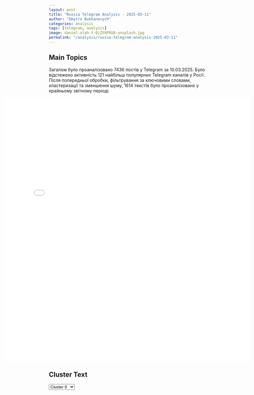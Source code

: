 ```yaml
---
layout: post
title: "Russia Telegram Analysis - 2025-03-11"
author: "Dmytro Bukhanevych"
categories: analysis
tags: [telegram, analysis]
image: daniel-olah-Y-QjZS9FRU0-unsplash.jpg
permalink: "/analysis/russia-telegram-analysis-2025-03-11"
---
```


<style>
    /* Adjusting iframe-container styles */
    .wide-iframe-container {
        width: calc(100% + 30vw);  /* Extending the width */
        margin-left: -15vw;       /* Negative margin to push to the left */
        overflow: hidden;         /* In case the iframe content spills over */
    }

    .wide-iframe-container iframe {
        width: 100%;  /* Making the iframe take the full width of its container */
        border: none; /* Removing any borders from the iframe */
    }

    /* Toggle mechanism */
    .hidden {
        display: none;
    }
    
    .show-content-target:checked + .show-content {
        display: block;
    }
</style>

<h2>Main Topics</h2>
<p>Загалом було проаналізовано 7436 постів у Telegram за 10.03.2025. Було відстежено активність 121 найбільш популярних Telegram каналів у Росії. Після попередньої обробки, фільтрування за ключовими словами, кластеризації та зменшення шуму, 1614 текстів було проаналізовано у крайньому звітному періоді.</p>
<!-- Embedding Main Plotly Visualization -->
<div class="wide-iframe-container">
    <iframe src="{{site.baseurl}}/visualizations/2025-03-11/fig_topics_time.html" height="850"></iframe>
</div>


<h2>Cluster Text</h2>

<!-- Dropdown to select a cluster -->
<select id="clusterSelector" onchange="displayClusterText()">
<option value="0">Cluster 0</option><option value="1">Cluster 1</option><option value="2">Cluster 2</option><option value="3">Cluster 3</option><option value="4">Cluster 4</option><option value="5">Cluster 5</option><option value="6">Cluster 6</option><option value="7">Cluster 7</option><option value="8">Cluster 8</option><option value="9">Cluster 9</option><option value="10">Cluster 10</option><option value="11">Cluster 11</option><option value="12">Cluster 12</option><option value="13">Cluster 13</option><option value="14">Cluster 14</option><option value="15">Cluster 15</option><option value="16">Cluster 16</option><option value="17">Cluster 17</option><option value="18">Cluster 18</option><option value="19">Cluster 19</option><option value="20">Cluster 20</option><option value="21">Cluster 21</option>
</select>

<!-- Display area for the selected cluster's text -->
<div id="clusterTextDisplay" class="hidden"></div>

<script type="text/javascript">
    var clusterDetails = {"0": "<b>Total Posts:</b> 24<br><b>Date:</b> 2025-03-10 18:24:59+00:00<br><b>Author:</b> novosti_efir<br><b>Link:</b> https://t.me/s/novosti_efir/67251<br><b>Subscribers:</b> 3497434<br><b>Text:</b> \u0422\u0435\u043a\u0441\u0442: \u041f\u0435\u0440\u0432\u044b\u0435 50 \u0434\u043d\u0435\u0439 \u0422\u0440\u0430\u043c\u043f\u0430 \u2014 \u0445\u0443\u0434\u0448\u0438\u0435 \u0434\u043b\u044f \u0421\u0428\u0410 \u0441 2009 \u0433\u043e\u0434\u0430. \u041d\u043e\u0432\u044b\u0439 \u043f\u0440\u0435\u0437\u0438\u0434\u0435\u043d\u0442 \u0440\u0430\u0437\u0440\u0443\u0448\u0430\u0435\u0442 \u0444\u043e\u043d\u0434\u043e\u0432\u044b\u0439 \u0440\u044b\u043d\u043e\u043a, \u043a\u0440\u0438\u043f\u0442\u0443 \u0438 \u0434\u0430\u0436\u0435 \u0446\u0435\u043d\u0443 \u043d\u0430 \u044f\u0439\u0446\u0430.\ud83d\udc41\u0422\u0440\u0430\u043c\u043f \u043e\u0431\u044a\u044f\u0432\u0438\u043b \u044d\u043a\u043e\u043d\u043e\u043c\u0438\u0447\u0435\u0441\u043a\u0443\u044e \u0432\u043e\u0439\u043d\u0443 \u043c\u043d\u043e\u0433\u0438\u043c \u0441\u0442\u0440\u0430\u043d\u0430\u043c, \u0432\u0432\u0435\u0434\u044f \u043f\u043e\u0448\u043b\u0438\u043d\u044b \u043f\u0440\u043e\u0442\u0438\u0432 \u041a\u0438\u0442\u0430\u044f, \u041a\u0430\u043d\u0430\u0434\u044b \u0438 \u0415\u0432\u0440\u043e\u043f\u044b.\ud83d\udc41\u041e\u0442\u0432\u0435\u0442\u043d\u044b\u0435 \u043f\u043e\u0448\u043b\u0438\u043d\u044b \u043e\u0442 \u0434\u0440\u0443\u0433\u0438\u0445 \u0441\u0442\u0440\u0430\u043d \u0431\u044c\u044e\u0442 \u043f\u043e \u0421\u0428\u0410, \u0432\u0435\u0434\u044c \u043d\u043e\u0432\u044b\u0435 \u043d\u0430\u043b\u043e\u0433\u0438 \u043b\u043e\u0436\u0430\u0442\u0441\u044f \u043d\u0430 \u043f\u043e\u0442\u0440\u0435\u0431\u0438\u0442\u0435\u043b\u0435\u0439.\ud83d\udc41\u041a\u0440\u0438\u043f\u0442\u0430 \u0442\u0435\u0440\u044f\u0435\u0442 \u043f\u043e 15,5 \u043c\u043b\u0440\u0434 \u0434\u043e\u043b\u043b\u0430\u0440\u043e\u0432 \u0432 \u0434\u0435\u043d\u044c \u2014 \u0437\u0430 3 \u043c\u0435\u0441\u044f\u0446\u0430 \u0443\u0431\u044b\u0442\u043a\u0438 \u0441\u043e\u0441\u0442\u0430\u0432\u0438\u043b\u0438 $1,3 \u0442\u0440\u043b\u043d.\ud83d\udc41\u0410\u043a\u0446\u0438\u0438 \u043a\u043e\u043c\u043f\u0430\u043d\u0438\u0439 \u043f\u0430\u0434\u0430\u044e\u0442 \u2014 \u043a\u043e\u043d\u0435\u0446 \u0434\u0435\u0448\u0451\u0432\u044b\u043c \u043a\u043e\u043c\u043f\u043b\u0435\u043a\u0442\u0443\u044e\u0449\u0438\u043c \u0438\u0437 \u041a\u0438\u0442\u0430\u044f.\ud83d\udc41Nvidia \u0443\u043f\u0430\u043b\u0430 \u0441 \u043c\u043e\u043c\u0435\u043d\u0442\u0430 \u0438\u043d\u0430\u0443\u0433\u0443\u0440\u0430\u0446\u0438\u0438 \u0443\u0436\u0435 \u043d\u0430 30%\ud83d\udce2 \u041f\u0440\u044f\u043c\u043e\u0439 \u044d\u0444\u0438\u0440", "1": "<b>Total Posts:</b> 47<br><b>Date:</b> 2025-03-10 17:14:51+00:00<br><b>Author:</b> solovievlive<br><b>Link:</b> https://t.me/s/SolovievLive/314272<br><b>Subscribers:</b> 1304563<br><b>Text:</b> \u0422\u0435\u043a\u0441\u0442: \ud83d\udda5\ufe0f \u0417\u0435\u043b\u0435\u043d\u0441\u043a\u0438\u0439 \u0438\u0437\u0432\u0438\u043d\u0438\u043b\u0441\u044f \u043f\u0435\u0440\u0435\u0434 \u0422\u0440\u0430\u043c\u043f\u043e\u043c \u0437\u0430 \u0438\u043d\u0446\u0438\u0434\u0435\u043d\u0442 \u0432 \u041e\u0432\u0430\u043b\u044c\u043d\u043e\u043c \u043a\u0430\u0431\u0438\u043d\u0435\u0442\u0435 \u0411\u0435\u043b\u043e\u0433\u043e \u0434\u043e\u043c\u0430, \u043d\u0430\u043f\u0440\u0430\u0432\u0438\u0432 \u043f\u0440\u0435\u0437\u0438\u0434\u0435\u043d\u0442\u0443 \u0421\u0428\u0410 \u043f\u0438\u0441\u044c\u043c\u043e, \u043e\u0431 \u044d\u0442\u043e\u043c \u0440\u0430\u0441\u0441\u043a\u0430\u0437\u0430\u043b \u0441\u043f\u0435\u0446\u043f\u043e\u0441\u043b\u0430\u043d\u043d\u0438\u043a \u0430\u043c\u0435\u0440\u0438\u043a\u0430\u043d\u0441\u043a\u043e\u0433\u043e \u043b\u0438\u0434\u0435\u0440\u0430 \u0421\u0442\u0438\u0432 \u0423\u0438\u0442\u043a\u043e\u0444\u0444 \u0432 \u044d\u0444\u0438\u0440\u0435 Fox News.\u00ab\u0417\u0435\u043b\u0435\u043d\u0441\u043a\u0438\u0439 \u043e\u0442\u043f\u0440\u0430\u0432\u0438\u043b \u043f\u0438\u0441\u044c\u043c\u043e \u043f\u0440\u0435\u0437\u0438\u0434\u0435\u043d\u0442\u0443. \u041e\u043d \u0438\u0437\u0432\u0438\u043d\u0438\u043b\u0441\u044f \u0437\u0430 \u0442\u043e\u0442 \u0438\u043d\u0446\u0438\u0434\u0435\u043d\u0442, \u043a\u043e\u0442\u043e\u0440\u044b\u0439 \u043f\u0440\u043e\u0438\u0437\u043e\u0448\u0451\u043b \u0432 \u043e\u0444\u0438\u0441\u0435. \u042f \u0434\u0443\u043c\u0430\u044e, \u044d\u0442\u043e \u0431\u044b\u043b \u0432\u0430\u0436\u043d\u044b\u0439 \u0448\u0430\u0433. \u0411\u044b\u043b\u043e \u043c\u043d\u043e\u0433\u043e \u043e\u0431\u0441\u0443\u0436\u0434\u0435\u043d\u0438\u0439 \u043c\u0435\u0436\u0434\u0443 \u043d\u0430\u0448\u0438\u043c\u0438 \u043a\u043e\u043c\u0430\u043d\u0434\u0430\u043c\u0438, \u0443\u043a\u0440\u0430\u0438\u043d\u0446\u0430\u043c\u0438 \u0438 \u0435\u0432\u0440\u043e\u043f\u0435\u0439\u0446\u0430\u043c\u0438, \u043a\u043e\u0442\u043e\u0440\u044b\u0435 \u0442\u043e\u0436\u0435 \u0438\u043c\u0435\u044e\u0442 \u043e\u0442\u043d\u043e\u0448\u0435\u043d\u0438\u0435 \u043a \u044d\u0442\u043e\u043c\u0443 \u0432\u043e\u043f\u0440\u043e\u0441\u0443. \u0418 \u044f \u0431\u044b \u043d\u0430\u0437\u0432\u0430\u043b \u044d\u0442\u043e \u043f\u0440\u043e\u0433\u0440\u0435\u0441\u0441\u043e\u043c. \u0422\u0430\u043a \u0447\u0442\u043e \u044f \u043d\u0430\u0434\u0435\u044e\u0441\u044c, \u0447\u0442\u043e \u0441\u043e\u0433\u043b\u0430\u0448\u0435\u043d\u0438\u0435 \u0431\u0443\u0434\u0435\u0442 \u0434\u043e\u0441\u0442\u0438\u0433\u043d\u0443\u0442\u043e\u00bb.\u270d \u041f\u043e\u0434\u043f\u0438\u0441\u044b\u0432\u0430\u0439\u0441\u044f \u043d\u0430 \u0421\u043e\u043b\u043e\u0432\u044c\u0451\u0432\u0430!", "2": "<b>Total Posts:</b> 28<br><b>Date:</b> 2025-03-10 12:10:06+00:00<br><b>Author:</b> petrovtel<br><b>Link:</b> https://t.me/s/petrovtel/65003<br><b>Subscribers:</b> 554203<br><b>Text:</b> \u0422\u0435\u043a\u0441\u0442: \u0422\u0440\u0430\u043c\u043f \u043d\u0435 \u0432\u043e\u0437\u043e\u0431\u043d\u043e\u0432\u0438\u0442 \u0432\u043e\u0435\u043d\u043d\u0443\u044e \u043f\u043e\u043c\u043e\u0449\u044c \u0423\u043a\u0440\u0430\u0438\u043d\u0435, \u043f\u043e\u043a\u0430 \u0417\u0435\u043b\u0435\u043d\u0441\u043a\u0438\u0439 \u043d\u0435 \u043f\u043e\u043a\u0438\u043d\u0435\u0442 \u043f\u043e\u0441\u0442 \u043f\u0440\u0435\u0437\u0438\u0434\u0435\u043d\u0442\u0430, \u2014 Bild\u0418\u0437\u0434\u0430\u043d\u0438\u0435 \u043f\u0438\u0448\u0435\u0442, \u0447\u0442\u043e \u043f\u0440\u0435\u0437\u0438\u0434\u0435\u043d\u0442 \u0421\u0428\u0410 \u0432\u0438\u0434\u0438\u0442 \u0432 \u0417\u0435\u043b\u0435\u043d\u0441\u043a\u043e\u043c \u043d\u0435 \u043f\u0430\u0440\u0442\u043d\u0451\u0440\u0430, \u0430 \u043f\u0440\u0435\u043f\u044f\u0442\u0441\u0442\u0432\u0438\u0435 \u0438, \u0432\u0435\u0440\u043e\u044f\u0442\u043d\u043e, \u0445\u043e\u0447\u0435\u0442 \u0437\u0430\u0441\u0442\u0430\u0432\u0438\u0442\u044c \u0435\u0433\u043e \u0443\u0439\u0442\u0438 \u0441 \u043f\u043e\u0441\u0442\u0430.\u041a\u041a \ud83d\udc00", "3": "<b>Total Posts:</b> 94<br><b>Date:</b> 2025-03-10 06:14:28+00:00<br><b>Author:</b> russica2<br><b>Link:</b> https://t.me/s/Russica2/4727<br><b>Subscribers:</b> 1398695<br><b>Text:</b> \u0422\u0435\u043a\u0441\u0442: \u0410\u0438\u0424 \u0441\u043e\u0431\u0440\u0430\u043b \u0433\u043b\u0430\u0432\u043d\u044b\u0435 \u0441\u043e\u0431\u044b\u0442\u0438\u044f \u043d\u043e\u0447\u0438\ud83d\udd3a\u0420\u043e\u0441\u0441\u0438\u044f \u0438 \u0421\u0428\u0410 \u0437\u0430\u043f\u0440\u043e\u0441\u0438\u043b\u0438 \u0437\u0430\u043a\u0440\u044b\u0442\u044b\u0435 \u043a\u043e\u043d\u0441\u0443\u043b\u044c\u0442\u0430\u0446\u0438\u0438 \u0421\u0411 \u041e\u041e\u041d \u043f\u043e \u0441\u0438\u0442\u0443\u0430\u0446\u0438\u0438 \u0432 \u0421\u0438\u0440\u0438\u0438.\ud83d\udd3a\u0414\u0435\u0432\u044f\u0442\u044c \u0443\u043a\u0440\u0430\u0438\u043d\u0441\u043a\u0438\u0445 \u0411\u041f\u041b\u0410 \u0441\u0431\u0438\u0442\u044b \u043d\u043e\u0447\u044c\u044e \u043d\u0430\u0434 \u043f\u044f\u0442\u044c\u044e \u0440\u0435\u0433\u0438\u043e\u043d\u0430\u043c\u0438 \u0420\u043e\u0441\u0441\u0438\u0438.\ud83d\udd3a\u0410\u043b\u0430\u0443\u0434\u0438\u043d\u043e\u0432 \u043d\u0430\u0437\u0432\u0430\u043b \u0438\u0441\u0442\u043e\u0440\u0438\u0447\u0435\u0441\u043a\u043e\u0439 \u043e\u043f\u0435\u0440\u0430\u0446\u0438\u0435\u0439 \u00ab\u0431\u0440\u043e\u0441\u043e\u043a \u0447\u0435\u0440\u0435\u0437 \u0442\u0440\u0443\u0431\u0443\u00bb \u043f\u043e\u0434 \u041a\u0443\u0440\u0441\u043a\u043e\u043c.\ud83d\udd3a\u041e\u043f\u0435\u0440\u0430\u0442\u043e\u0440 \u0411\u041f\u041b\u0410 \u041c\u043e\u0438\u0441\u0435\u0439 \u043e \u043f\u043e\u0434\u0440\u043e\u0431\u043d\u043e\u0441\u0442\u044f\u0445 \u0433\u0440\u043e\u043c\u043a\u043e\u0439 \u043e\u043f\u0435\u0440\u0430\u0446\u0438\u0438: \u0432 \u0442\u0440\u0443\u0431\u0435 \u043f\u043e\u0434 \u0421\u0443\u0434\u0436\u0435\u0439 \u0433\u043e\u0440\u0435\u043b\u0438 \u043b\u0435\u0433\u043a\u0438\u0435, \u0431\u043e\u043b\u0435\u043b\u0430 \u0433\u043e\u043b\u043e\u0432\u0430.\ud83d\udd3a\u0422\u0440\u0430\u043c\u043f: \u0421\u0428\u0410 \u043f\u043e\u0447\u0442\u0438 \u0432\u043e\u0437\u043e\u0431\u043d\u043e\u0432\u0438\u043b\u0438 \u043f\u0440\u0435\u0434\u043e\u0441\u0442\u0430\u0432\u043b\u0435\u043d\u0438\u0435 \u0423\u043a\u0440\u0430\u0438\u043d\u0435 \u0440\u0430\u0437\u0432\u0435\u0434\u0434\u0430\u043d\u043d\u044b\u0445.\ud83d\udd3a\u0412 \u041f\u043e\u0434\u043c\u043e\u0441\u043a\u043e\u0432\u044c\u0435 \u043f\u0440\u0438 \u043f\u043e\u0436\u0430\u0440\u0435 \u0432 \u0442\u0435\u043f\u043b\u0438\u0447\u043d\u043e\u043c \u043a\u043e\u043c\u043f\u043b\u0435\u043a\u0441\u0435 \u043f\u043e\u0433\u0438\u0431\u043b\u0438 \u0447\u0435\u0442\u044b\u0440\u0435 \u0447\u0435\u043b\u043e\u0432\u0435\u043a\u0430.\ud83d\udd3a\u042d\u043a\u043e\u043d\u043e\u043c\u0438\u0441\u0442 \u0440\u0430\u0441\u0441\u043a\u0430\u0437\u0430\u043b\u0430, \u043a\u0430\u043a\u0438\u0435 \u0442\u043e\u0432\u0430\u0440\u044b \u043f\u043e\u0434\u043e\u0440\u043e\u0436\u0430\u044e\u0442 \u0432 \u0430\u043f\u0440\u0435\u043b\u0435.\ud83d\udd3aLe Figaro: \u0434\u0432\u043e\u044e\u0440\u043e\u0434\u043d\u044b\u0439 \u0431\u0440\u0430\u0442 \u0432\u0438\u0446\u0435-\u043f\u0440\u0435\u0437\u0438\u0434\u0435\u043d\u0442\u0430 \u0421\u0428\u0410 \u0412\u044d\u043d\u0441\u0430 \u0432\u043e\u0435\u0432\u0430\u043b \u043d\u0430 \u0423\u043a\u0440\u0430\u0438\u043d\u0435.\ud83d\udd3a\u00ab\u0420\u0430\u0434\u0443\u0435\u043c\u0441\u044f \u041a\u0440\u0430\u0441\u043d\u043e\u0439 \u0410\u0440\u043c\u0438\u0438\u00bb. \u0412 \u041f\u043e\u043b\u044c\u0448\u0435 \u0441\u043a\u0430\u0437\u0430\u043b\u0438 \u0441\u043f\u0430\u0441\u0438\u0431\u043e \u0440\u0443\u0441\u0441\u043a\u0438\u043c\u2026 \u0427\u0442\u043e \u043f\u0440\u043e\u0438\u0437\u043e\u0448\u043b\u043e?#\u0410\u0438\u0424_\u0433\u043b\u0430\u0432\u043d\u043e\u0435\u041f\u043e\u0434\u043f\u0438\u0441\u044b\u0432\u0430\u0439\u0441\u044f \u043d\u0430\u00a0\u0410\u0438\u0424", "4": "<b>Total Posts:</b> 286<br><b>Date:</b> 2025-03-10 04:58:06+00:00<br><b>Author:</b> ria_novosti_rossiya<br><b>Link:</b> https://t.me/s/Ria_novosti_rossiya/52583<br><b>Subscribers:</b> 1521966<br><b>Text:</b> \u0422\u0435\u043a\u0441\u0442: \u0423\u043a\u0440\u0430\u0438\u043d\u0430 \u043f\u0440\u0435\u0434\u043b\u0430\u0433\u0430\u0435\u0442 \u00ab\u0447\u0430\u0441\u0442\u0438\u0447\u043d\u043e\u0435 \u043f\u0435\u0440\u0435\u043c\u0438\u0440\u0438\u0435\u00bb \u0434\u043b\u044f \u0432\u043e\u0437\u043e\u0431\u043d\u043e\u0432\u043b\u0435\u043d\u0438\u044f \u0432\u043e\u0435\u043d\u043d\u043e\u0439 \u043f\u043e\u043c\u043e\u0449\u0438 \u043e\u0442 \u0421\u0428\u0410 \u2014 \u0421\u041c\u0418\u041a\u0430\u043a \u0441\u043e\u043e\u0431\u0449\u0430\u0435\u0442 FT, \u0442\u0430\u043a\u0442\u0438\u043a\u0430 \u043f\u0435\u0440\u0435\u0433\u043e\u0432\u043e\u0440\u0449\u0438\u043a\u043e\u0432 \u0438\u0437\u043c\u0435\u043d\u0438\u043b\u0430\u0441\u044c \u2014 \u0435\u0441\u043b\u0438 \u0440\u0430\u043d\u044c\u0448\u0435 \u041a\u0438\u0435\u0432 \u043d\u0430\u0441\u0442\u0430\u0438\u0432\u0430\u043b \u043d\u0430 \u0433\u0430\u0440\u0430\u043d\u0442\u0438\u044f\u0445 \u0431\u0435\u0437\u043e\u043f\u0430\u0441\u043d\u043e\u0441\u0442\u0438 \u043f\u0435\u0440\u0435\u0434 \u043f\u0440\u0435\u043a\u0440\u0430\u0449\u0435\u043d\u0438\u0435\u043c \u043e\u0433\u043d\u044f, \u0441\u0435\u0439\u0447\u0430\u0441 \u0433\u043b\u0430\u0432\u043d\u044b\u043c \u043f\u0443\u043d\u043a\u0442\u043e\u043c \u0431\u0443\u0434\u0435\u0442 \u043d\u043e\u0440\u043c\u0430\u043b\u0438\u0437\u0430\u0446\u0438\u044f \u043e\u0442\u043d\u043e\u0448\u0435\u043d\u0438\u0439 \u0441 \u0421\u0428\u0410, \u0434\u043b\u044f \u0447\u0435\u0433\u043e \u043d\u0443\u0436\u043d\u043e \u043f\u043e\u043a\u0430\u0437\u0430\u0442\u044c \u0433\u043e\u0442\u043e\u0432\u043d\u043e\u0441\u0442\u044c \u043a \u043f\u0435\u0440\u0435\u0433\u043e\u0432\u043e\u0440\u0430\u043c \u0441 \u0420\u043e\u0441\u0441\u0438\u0435\u0439. \u0412 \u0434\u0430\u043b\u044c\u043d\u0435\u0439\u0448\u0435\u043c \u0441\u0442\u043e\u0440\u043e\u043d\u044b \u0431\u0443\u0434\u0443\u0442 \u043e\u0431\u0441\u0443\u0436\u0434\u0430\u0442\u044c \u043f\u0440\u0435\u043a\u0440\u0430\u0449\u0435\u043d\u0438\u0435 \u0432\u043e\u0437\u0434\u0443\u0448\u043d\u044b\u0445 \u0430\u0442\u0430\u043a, \u043e\u043f\u0435\u0440\u0430\u0446\u0438\u0439 \u043d\u0430 \u043c\u043e\u0440\u0435 \u0438 \u0443\u0434\u0430\u0440\u043e\u0432 \u043f\u043e \u044d\u043d\u0435\u0440\u0433\u0435\u0442\u0438\u0447\u0435\u0441\u043a\u043e\u0439 \u0438\u043d\u0444\u0440\u0430\u0441\u0442\u0440\u0443\u043a\u0442\u0443\u0440\u0435.\ud83c\uddf7\ud83c\uddfa \u041f\u043e\u0434\u043f\u0438\u0441\u0430\u0442\u044c\u0441\u044f \u043d\u0430 \u0420\u041e\u0421\u0421\u0418\u042e \u0421\u0415\u0419\u0427\u0410\u0421", "5": "<b>Total Posts:</b> 180<br><b>Date:</b> 2025-03-10 18:00:00+00:00<br><b>Author:</b> radarrussiia<br><b>Link:</b> https://t.me/s/radarrussiia/20313<br><b>Subscribers:</b> 691564<br><b>Text:</b> \u0422\u0435\u043a\u0441\u0442: \u0411\u0435\u043b\u0433\u043e\u0440\u043e\u0434\u0441\u043a\u0430\u044f \u043e\u0431\u043b\u0430\u0441\u0442\u044c\u041a\u0443\u0440\u0441\u043a\u0430\u044f \u043e\u0431\u043b\u0430\u0441\u0442\u044c\u041e\u043f\u0430\u0441\u043d\u043e\u0441\u0442\u044c \u0411\u041f\u041b\u0410.\u2757\ufe0f\u0420\u0430\u0434\u0430\u0440 \u043f\u043e \u0432\u0441\u0435\u0439 \u0420\u043e\u0441\u0441\u0438\u0438 - @radarrussiia", "6": "<b>Total Posts:</b> 16<br><b>Date:</b> 2025-03-10 16:04:53+00:00<br><b>Author:</b> warhistoryalconafter<br><b>Link:</b> https://t.me/s/warhistoryalconafter/210812<br><b>Subscribers:</b> 533079<br><b>Text:</b> \u0422\u0435\u043a\u0441\u0442: \ud83c\uddf7\ud83c\uddfa\u270d\ufe0f\u041f\u0443\u0442\u0438\u043d \u043f\u043e\u0434\u043f\u0438\u0441\u0430\u043b \u0443\u043a\u0430\u0437 \u043e \u0435\u0434\u0438\u043d\u043e\u0432\u0440\u0435\u043c\u0435\u043d\u043d\u044b\u0445 \u0432\u044b\u043f\u043b\u0430\u0442\u0430\u0445 \u0434\u043e 6 \u043c\u043b\u043d \u0440\u0443\u0431\u043b\u0435\u0439 \u043e\u043f\u043e\u043b\u0447\u0435\u043d\u0446\u0430\u043c \u0414\u043e\u043d\u0431\u0430\u0441\u0441\u0430 \u0441 2014 \u0433\u043e\u0434\u0430, \u0441\u0442\u0430\u0432\u0448\u0438\u043c \u0438\u043d\u0432\u0430\u043b\u0438\u0434\u0430\u043c\u0438", "7": "<b>Total Posts:</b> 33<br><b>Date:</b> 2025-03-10 08:49:17+00:00<br><b>Author:</b> rvvoenkor<br><b>Link:</b> https://t.me/s/RVvoenkor/87645<br><b>Subscribers:</b> 1672582<br><b>Text:</b> \u0422\u0435\u043a\u0441\u0442: \ud83c\uddf7\ud83c\uddfa\ud83c\uddfa\ud83c\uddf8\ud83c\uddf8\ud83c\uddfe\u0420\u043e\u0441\u0441\u0438\u044f \u0438 \u0421\u0428\u0410 \u0437\u0430\u043f\u0440\u043e\u0441\u0438\u043b\u0438 \u0441\u0440\u043e\u0447\u043d\u044b\u0435 \u0437\u0430\u043a\u0440\u044b\u0442\u044b\u0435 \u043a\u043e\u043d\u0441\u0443\u043b\u044c\u0442\u0430\u0446\u0438\u0438 \u0421\u043e\u0432\u0431\u0435\u0437\u0430 \u041e\u041e\u041d \u043f\u043e \u0431\u043e\u0439\u043d\u0435 \u0432 \u0421\u0438\u0440\u0438\u0438, \u0433\u0434\u0435 \u0441\u0442\u0430\u0432\u0448\u0438\u0435 \u0432\u043b\u0430\u0441\u0442\u044c\u044e \u0438\u0441\u043b\u0430\u043c\u0438\u0441\u0442\u044b \u0432\u0435\u0434\u0443\u0442 \u0433\u0435\u043d\u043e\u0446\u0438\u0434, \u0442\u044b\u0441\u044f\u0447\u0430\u043c\u0438 \u0443\u0431\u0438\u0432\u0430\u044f \u0430\u043b\u0430\u0432\u0438\u0442\u043e\u0432 \u0438 \u0445\u0440\u0438\u0441\u0442\u0438\u0430\u043d\u25aa\ufe0f\u0421\u043e\u0432\u0431\u0435\u0437 \u041e\u041e\u041d \u0441\u043e\u0431\u0435\u0440\u0435\u0442\u0441\u044f \u00ab\u0432 \u0441\u0432\u044f\u0437\u0438 \u0441 \u043d\u0430\u0441\u0438\u043b\u0438\u0435\u043c \u043f\u0440\u043e\u0442\u0438\u0432 \u043c\u0438\u0440\u043d\u044b\u0445 \u0436\u0438\u0442\u0435\u043b\u0435\u0439 \u0432 \u0417\u0430\u043f\u0430\u0434\u043d\u043e\u0439 \u0421\u0438\u0440\u0438\u0438\u00bb \u0432 12 \u043c\u0441\u043a, \u0441\u043e\u043e\u0431\u0449\u0438\u043b \u043f\u0440\u0435\u0434\u0441\u0442\u0430\u0432\u0438\u0442\u0435\u043b\u044c \u0420\u043e\u0441\u0441\u0438\u0438 \u0414\u043c\u0438\u0442\u0440\u0438\u0439 \u041f\u043e\u043b\u044f\u043d\u0441\u043a\u0438\u0439.\u25aa\ufe0f\u0422\u0430\u043a\u0436\u0435 \u0432\u0447\u0435\u0440\u0430 \u0434\u0435\u0439\u0441\u0442\u0432\u0438\u044f \u0414\u0430\u043c\u0430\u0441\u043a\u0430 \u0440\u0430\u0441\u043a\u0440\u0438\u0442\u0438\u043a\u043e\u0432\u0430\u043b \u0433\u043e\u0441\u0441\u0435\u043a\u0440\u0435\u0442\u0430\u0440\u044c \u0420\u0443\u0431\u0438\u043e.\u2796\u00ab\u0421\u0428\u0410 \u043e\u0441\u0443\u0436\u0434\u0430\u044e\u0442 \u0440\u0430\u0434\u0438\u043a\u0430\u043b\u044c\u043d\u044b\u0445 \u0438\u0441\u043b\u0430\u043c\u0438\u0441\u0442\u0441\u043a\u0438\u0445 \u0442\u0435\u0440\u0440\u043e\u0440\u0438\u0441\u0442\u043e\u0432, \u0432\u043a\u043b\u044e\u0447\u0430\u044f \u0438\u043d\u043e\u0441\u0442\u0440\u0430\u043d\u043d\u044b\u0445 \u0434\u0436\u0438\u0445\u0430\u0434\u0438\u0441\u0442\u043e\u0432, \u043a\u043e\u0442\u043e\u0440\u044b\u0435 \u0432 \u043f\u043e\u0441\u043b\u0435\u0434\u043d\u0438\u0435 \u0434\u043d\u0438 \u0443\u0431\u0438\u0432\u0430\u043b\u0438 \u043b\u044e\u0434\u0435\u0439 \u043d\u0430 \u0437\u0430\u043f\u0430\u0434\u0435 \u0421\u0438\u0440\u0438\u0438. \u0421\u0428\u0410 \u043f\u043e\u0434\u0434\u0435\u0440\u0436\u0438\u0432\u0430\u044e\u0442 \u0440\u0435\u043b\u0438\u0433\u0438\u043e\u0437\u043d\u044b\u0435 \u0438 \u044d\u0442\u043d\u0438\u0447\u0435\u0441\u043a\u0438\u0435 \u043c\u0435\u043d\u044c\u0448\u0438\u043d\u0441\u0442\u0432\u0430 \u0421\u0438\u0440\u0438\u0438, \u0432\u043a\u043b\u044e\u0447\u0430\u044f \u0445\u0440\u0438\u0441\u0442\u0438\u0430\u043d\u0441\u043a\u0438\u0435, \u0434\u0440\u0443\u0437\u0441\u043a\u0438\u0435, \u0430\u043b\u0430\u0432\u0438\u0442\u0441\u043a\u0438\u0435 \u0438 \u043a\u0443\u0440\u0434\u0441\u043a\u0438\u0435 \u043e\u0431\u0449\u0438\u043d\u044b, \u0438 \u0432\u044b\u0440\u0430\u0436\u0430\u044e\u0442 \u0441\u0432\u043e\u0438 \u0441\u043e\u0431\u043e\u043b\u0435\u0437\u043d\u043e\u0432\u0430\u043d\u0438\u044f \u0436\u0435\u0440\u0442\u0432\u0430\u043c \u0438 \u0438\u0445 \u0441\u0435\u043c\u044c\u044f\u043c. \u0412\u0440\u0435\u043c\u0435\u043d\u043d\u044b\u0435 \u0432\u043b\u0430\u0441\u0442\u0438 \u0421\u0438\u0440\u0438\u0438 \u0434\u043e\u043b\u0436\u043d\u044b \u043f\u0440\u0438\u0432\u043b\u0435\u0447\u044c \u043a \u043e\u0442\u0432\u0435\u0442\u0441\u0442\u0432\u0435\u043d\u043d\u043e\u0441\u0442\u0438 \u0432\u0438\u043d\u043e\u0432\u043d\u044b\u0445 \u0432 \u044d\u0442\u0438\u0445 \u043c\u0430\u0441\u0441\u043e\u0432\u044b\u0445 \u0443\u0431\u0438\u0439\u0441\u0442\u0432\u0430\u0445 \u043f\u0440\u043e\u0442\u0438\u0432 \u0441\u0438\u0440\u0438\u0439\u0441\u043a\u0438\u0445 \u043e\u0431\u0449\u0438\u043d \u043c\u0435\u043d\u044c\u0448\u0438\u043d\u0441\u0442\u0432\u00bb, - \u0446\u0438\u0442\u0438\u0440\u0443\u0435\u0442 \u0420\u0443\u0431\u0438\u043e \u0413\u043e\u0441\u0434\u0435\u043f\u0430\u0440\u0442\u0430\u043c\u0435\u043d\u0442.\u25aa\ufe0f\u042d\u0442\u043e \u0443\u0436\u0435 \u0432\u0442\u043e\u0440\u043e\u0439 \u043f\u0440\u0435\u0446\u0435\u0434\u0435\u043d\u0442, \u043a\u043e\u0433\u0434\u0430 \u0421\u0428\u0410 \u0438 \u0420\u043e\u0441\u0441\u0438\u044f \u0441\u043e\u0432\u043c\u0435\u0441\u0442\u043d\u043e \u0432\u044b\u0441\u0442\u0443\u043f\u0430\u044e\u0442 \u0432 \u0421\u043e\u0432\u0435\u0442\u0435 \u0431\u0435\u0437\u043e\u043f\u0430\u0441\u043d\u043e\u0441\u0442\u0438 \u041e\u041e\u041d. t.me/RVvoenkor", "8": "<b>Total Posts:</b> 446<br><b>Date:</b> 2025-03-10 13:19:12+00:00<br><b>Author:</b> voenacher<br><b>Link:</b> https://t.me/s/voenacher/78631<br><b>Subscribers:</b> 755139<br><b>Text:</b> \u0422\u0435\u043a\u0441\u0442: \u041f\u043e\u043f\u044b\u0442\u043a\u0430 \u0412\u0421\u0423 \u0432 \u043b\u0438\u0446\u0435 425 \u041e\u0428\u0411 \"\u0421\u043a\u0430\u043b\u0430\" \u043a\u043e\u043d\u0442\u0440\u0430\u0442\u0430\u043a\u043e\u0432\u0430\u0442\u044c \u0441\u0438\u043b\u044b \u0426\u0412\u041e \u0412\u0421 \u0420\u0424 \u0432 \u0440\u0430\u0439\u043e\u043d\u0435 \u0441\u0435\u043b\u0430 \u0428\u0435\u0432\u0447\u0435\u043d\u043a\u043e \u0438 \u0435\u0433\u043e \u043f\u0435\u0447\u0430\u043b\u044c\u043d\u044b\u0435, \u0434\u043b\u044f \u043f\u0440\u043e\u0442\u0438\u0432\u043d\u0438\u043a\u0430, \u043f\u043e\u0441\u043b\u0435\u0434\u0441\u0442\u0432\u0438\u044f.\u0421\u043a\u043b\u0430\u0434\u044b\u0432\u0430\u0439\u0442\u0435 \u043e\u0440\u0443\u0436\u0438\u0435, \u0434\u0443\u0440\u0430\u0447\u043a\u0438, \u0417\u0435\u043b\u0435\u043d\u0441\u043a\u0438\u0439 \u0432\u0441\u0435\u0445 \u0432\u0430\u0441 \u0441\u0434\u0430\u043b \u0437\u0430 \u043b\u0438\u0447\u043d\u044b\u0435 \u043a\u0430\u0439\u0444\u044b.", "9": "<b>Total Posts:</b> 11<br><b>Date:</b> 2025-03-10 18:42:29+00:00<br><b>Author:</b> proofzzz<br><b>Link:</b> https://t.me/s/proofzzz/32067<br><b>Subscribers:</b> 668509<br><b>Text:</b> \u0422\u0435\u043a\u0441\u0442: \u0421\u044b\u0440\u0441\u043a\u0438\u0439 \u0437\u0430\u044f\u0432\u0438\u043b, \u0447\u0442\u043e \u0432 \u041a\u0443\u0440\u0441\u043a\u043e\u0439 \u043e\u0431\u043b\u0430\u0441\u0442\u0438 \u0412\u0421\u0423 \"\u043e\u0442\u0445\u043e\u0434\u044f\u0442 \u043d\u0430 \u0432\u044b\u0433\u043e\u0434\u043d\u044b\u0435 \u0440\u0443\u0431\u0435\u0436\u0438 \u043e\u0431\u043e\u0440\u043e\u043d\u044b\" \u0438 \u0447\u0442\u043e \"\u0443\u0433\u0440\u043e\u0437\u044b \u043e\u043a\u0440\u0443\u0436\u0435\u043d\u0438\u044f \u043d\u0435\u0442.\u0413\u0434\u0435-\u0442\u043e \u044f \u0443\u0436\u0435 \u044d\u0442\u043e \u0441\u043b\u044b\u0448\u0430\u043b!Z\u043b\u043e\u0439 \u041f\u0440\u0443\u0444", "10": "<b>Total Posts:</b> 26<br><b>Date:</b> 2025-03-10 19:19:03+00:00<br><b>Author:</b> kontext_channel<br><b>Link:</b> https://t.me/s/kontext_channel/49777<br><b>Subscribers:</b> 906133<br><b>Text:</b> \u0422\u0435\u043a\u0441\u0442: \u0422\u0440\u0438 \u0447\u0435\u043b\u043e\u0432\u0435\u043a\u0430 \u043f\u043e\u0433\u0438\u0431\u043b\u0438 \u0432 \u0440\u0435\u0437\u0443\u043b\u044c\u0442\u0430\u0442\u0435 \u0443\u0434\u0430\u0440\u0430 \u0412\u0421\u0423 \u043f\u043e \u0442\u043e\u0440\u0433\u043e\u0432\u043e\u043c\u0443 \u0446\u0435\u043d\u0442\u0440\u0443 \u0432 \u041a\u0443\u0440\u0441\u043a\u043e\u0439 \u043e\u0431\u043b\u0430\u0441\u0442\u0438\u0412\u0440\u0438\u043e \u0433\u0443\u0431\u0435\u0440\u043d\u0430\u0442\u043e\u0440\u0430 \u041a\u0443\u0440\u0441\u043a\u043e\u0439 \u043e\u0431\u043b\u0430\u0441\u0442\u0438 \u0410\u043b\u0435\u043a\u0441\u0430\u043d\u0434\u0440 \u0425\u0438\u043d\u0448\u0442\u0435\u0439\u043d \u0441\u043e\u043e\u0431\u0449\u0438\u043b \u043e\u0431 \u0443\u0434\u0430\u0440\u0435 \u0412\u0421\u0423 \u043f\u043e \u0442\u043e\u0440\u0433\u043e\u0432\u043e\u043c\u0443 \u0446\u0435\u043d\u0442\u0440\u0443 \u00ab\u0414\u043e\u0431\u0440\u044b\u043d\u044f\u00bb \u0432 \u0441\u043b\u043e\u0431\u043e\u0434\u0435 \u0411\u0435\u043b\u043e\u0439 \u0411\u0435\u043b\u043e\u0432\u0441\u043a\u043e\u0433\u043e \u0440\u0430\u0439\u043e\u043d\u0430. \u041f\u043e \u043f\u0440\u0435\u0434\u0432\u0430\u0440\u0438\u0442\u0435\u043b\u044c\u043d\u044b\u043c \u0434\u0430\u043d\u043d\u044b\u043c, \u0442\u0440\u0438 \u0447\u0435\u043b\u043e\u0432\u0435\u043a\u0430 \u043f\u043e\u0433\u0438\u0431\u043b\u0438, \u0434\u0435\u0432\u044f\u0442\u044c \u2014 \u043f\u043e\u043b\u0443\u0447\u0438\u043b\u0438 \u0440\u0430\u043d\u0435\u043d\u0438\u044f \u0440\u0430\u0437\u043b\u0438\u0447\u043d\u043e\u0439 \u0441\u0442\u0435\u043f\u0435\u043d\u0438 \u0442\u044f\u0436\u0435\u0441\u0442\u0438, \u0441\u0440\u0435\u0434\u0438 \u043d\u0438\u0445 \u0447\u0435\u0442\u0432\u0435\u0440\u043e \u043f\u043e\u0434\u0440\u043e\u0441\u0442\u043a\u043e\u0432 \u043e\u0442 13 \u0434\u043e 14 \u043b\u0435\u0442. \u0420\u0430\u043d\u0435\u043d\u044b\u0445 \u044d\u043a\u0441\u0442\u0440\u0435\u043d\u043d\u043e \u0433\u043e\u0441\u043f\u0438\u0442\u0430\u043b\u0438\u0437\u0438\u0440\u043e\u0432\u0430\u043b\u0438 \u0432 \u0411\u0435\u043b\u043e\u0432\u0441\u043a\u0443\u044e \u0426\u0420\u0411. \u0412 \u0431\u043b\u0438\u0436\u0430\u0439\u0448\u0435\u0435 \u0432\u0440\u0435\u043c\u044f \u0441\u0438\u043b\u0430\u043c\u0438 \u0441\u0430\u043d\u0430\u0432\u0438\u0430\u0446\u0438\u0438 \u0438\u0445 \u0434\u043e\u0441\u0442\u0430\u0432\u044f\u0442 \u0432 \u043e\u0431\u043b\u0430\u0441\u0442\u043d\u0443\u044e \u043a\u043b\u0438\u043d\u0438\u0447\u0435\u0441\u043a\u0443\u044e \u0431\u043e\u043b\u044c\u043d\u0438\u0446\u0443.\ud83d\udcac\u0412\u044b\u0440\u0430\u0436\u0430\u044e \u0441\u0430\u043c\u044b\u0435 \u0438\u0441\u043a\u0440\u0435\u043d\u043d\u0438\u0435 \u0441\u043e\u0431\u043e\u043b\u0435\u0437\u043d\u043e\u0432\u0430\u043d\u0438\u044f \u0441\u0435\u043c\u044c\u044f\u043c \u043f\u043e\u0433\u0438\u0431\u0448\u0438\u0445. \u042d\u0442\u043e \u043d\u0435\u0432\u043e\u0441\u043f\u043e\u043b\u043d\u0438\u043c\u0430\u044f \u043f\u043e\u0442\u0435\u0440\u044f. \u041f\u0440\u0430\u0432\u0438\u0442\u0435\u043b\u044c\u0441\u0442\u0432\u043e \u041a\u0443\u0440\u0441\u043a\u043e\u0439 \u043e\u0431\u043b\u0430\u0441\u0442\u0438 \u043e\u043a\u0430\u0436\u0435\u0442 \u0432\u0441\u044e \u043d\u0435\u043e\u0431\u0445\u043e\u0434\u0438\u043c\u0443\u044e \u043f\u043e\u0434\u0434\u0435\u0440\u0436\u043a\u0443 \u0438 \u043f\u043e\u043c\u043e\u0449\u044c\ud83d\udcac, \u2014 \u0434\u043e\u0431\u0430\u0432\u0438\u043b \u0425\u0438\u043d\u0448\u0442\u0435\u0439\u043d", "11": "<b>Total Posts:</b> 55<br><b>Date:</b> 2025-03-10 15:19:01+00:00<br><b>Author:</b> chtddd<br><b>Link:</b> https://t.me/s/chtddd/83262<br><b>Subscribers:</b> 452907<br><b>Text:</b> \u0422\u0435\u043a\u0441\u0442: \ud83d\udc23 \u0412\u043d\u0435\u0437\u0430\u043f\u043d\u043e \u0432\u0441\u043f\u043b\u044b\u043b \u0427\u0430\u0439\u043a\u0430 \u2014 \u0442\u0435\u043f\u0435\u0440\u044c \u043e\u043d \u0437\u0430\u043c\u0433\u043b\u0430\u0432\u044b \u0420\u043e\u0441\u0441\u043e\u0442\u0440\u0443\u0434\u043d\u0438\u0447\u0435\u0441\u0442\u0432\u0430\u0423\u043a\u0430\u0437 \u043e \u043d\u0430\u0437\u043d\u0430\u0447\u0435\u043d\u0438\u0438 \u043d\u0430 \u044d\u0442\u043e\u0442 \u043f\u043e\u0441\u0442 36-\u043b\u0435\u0442\u043d\u0435\u0433\u043e \u0441\u044b\u043d\u0430 \u0431\u044b\u0432\u0448\u0435\u0433\u043e \u0433\u0435\u043d\u043f\u0440\u043e\u043a\u0443\u0440\u043e\u0440\u0430 \u0418\u0433\u043e\u0440\u044c \u0427\u0430\u0439\u043a\u0430, \u0442\u0430\u043a\u0436\u0435 \u0438\u0437\u0432\u0435\u0441\u0442\u043d\u043e\u0433\u043e \u043a\u0430\u043a \u0419\u0424\u042f\u04239, \u043f\u043e\u0434\u043f\u0438\u0441\u0430\u043b \u0412\u043b\u0430\u0434\u0438\u043c\u0438\u0440 \u041f\u0443\u0442\u0438\u043d. \u0415\u0449\u0451 \u043a\u043e\u0433\u0434\u0430 \u0435\u0433\u043e \u043e\u0442\u0435\u0446 \u0437\u0430\u043d\u0438\u043c\u0430\u043b \u0432\u044b\u0441\u043e\u043a\u0438\u0439 \u043f\u043e\u0441\u0442, \u043d\u0430 \u0427\u0430\u0439\u043a\u0443-\u043c\u043b\u0430\u0434\u0448\u0435\u0433\u043e \u0437\u0430\u043f\u0438\u0441\u0430\u043b\u0438 \u043a\u043e\u043c\u043f\u0430\u043d\u0438\u0438, \u043f\u043e\u043b\u0443\u0447\u0430\u0432\u0448\u0438\u0435 \u043c\u0438\u043b\u043b\u0438\u0430\u0440\u0434\u043d\u044b\u0435 \u0434\u043e\u0445\u043e\u0434\u044b. \u041f\u043e\u0447\u0435\u043c\u0443 \u0434\u0430\u0432\u043d\u043e \u043f\u043e\u0434\u0437\u0430\u0431\u044b\u0442\u043e\u043c\u0443 \u043e\u0442\u043f\u0440\u044b\u0441\u043a\u0443 \u043f\u0443\u0442\u0438\u043d\u0441\u043a\u043e\u0433\u043e \u043a\u043e\u043c\u043f\u0430\u043d\u044c\u043e\u043d\u0430 \u0432\u0434\u0440\u0443\u0433 \u043f\u0440\u0438\u0433\u043b\u044f\u043d\u0443\u043b\u0430\u0441\u044c \u043a\u0430\u0440\u044c\u0435\u0440\u0430 \u0447\u0438\u043d\u043e\u0432\u043d\u0438\u043a\u0430 \u0441\u0440\u0435\u0434\u043d\u0435\u0439 \u0440\u0443\u043a\u0438, \u0437\u0430\u043d\u0438\u043c\u0430\u044e\u0449\u0435\u0433\u043e\u0441\u044f \u0440\u0430\u0441\u043f\u0440\u043e\u0441\u0442\u0440\u0430\u043d\u0435\u043d\u0438\u0435\u043c \u0440\u043e\u0441\u0441\u0438\u0439\u0441\u043a\u043e\u0439 \u043f\u0440\u043e\u043f\u0430\u0433\u0430\u043d\u0434\u044b \u0437\u0430 \u0440\u0443\u0431\u0435\u0436\u043e\u043c \u2014 \u0437\u0430\u0433\u0430\u0434\u043a\u0430", "12": "<b>Total Posts:</b> 17<br><b>Date:</b> 2025-03-10 07:31:59+00:00<br><b>Author:</b> ssigny<br><b>Link:</b> https://t.me/s/ssigny/128883<br><b>Subscribers:</b> 497039<br><b>Text:</b> \u0422\u0435\u043a\u0441\u0442: \u042d\u043a\u0441-\u0433\u043b\u0430\u0432\u0430 \u0426\u0411 \u041a\u0430\u043d\u0430\u0434\u044b \u041c\u0430\u0440\u043a \u041a\u0430\u0440\u043d\u0438 \u0438\u0437\u0431\u0440\u0430\u043d \u043d\u043e\u0432\u044b\u043c \u043b\u0438\u0434\u0435\u0440\u043e\u043c \u043f\u0440\u0430\u0432\u044f\u0449\u0435\u0439 \u041b\u0438\u0431\u0435\u0440\u0430\u043b\u044c\u043d\u043e\u0439 \u043f\u0430\u0440\u0442\u0438\u0438 \u043f\u043e\u0441\u043b\u0435 \u043e\u0442\u0441\u0442\u0430\u0432\u043a\u0438 \u0414\u0436\u0430\u0441\u0442\u0438\u043d\u0430 \u0422\u0440\u044e\u0434\u043e. \u041e\u043d \u0441\u0442\u0430\u043d\u0435\u0442 \u0441\u043b\u0435\u0434\u0443\u044e\u0449\u0438\u043c \u043a\u0430\u043d\u0430\u0434\u0441\u043a\u0438\u043c \u043f\u0440\u0435\u043c\u044c\u0435\u0440-\u043c\u0438\u043d\u0438\u0441\u0442\u0440\u043e\u043c, \u0441\u0432\u0438\u0434\u0435\u0442\u0435\u043b\u044c\u0441\u0442\u0432\u0443\u044e\u0442 \u0434\u0430\u043d\u043d\u044b\u0435 \u0433\u043e\u043b\u043e\u0441\u043e\u0432\u0430\u043d\u0438\u044f.\u0412 \u0441\u0432\u043e\u0435\u043c \u043f\u0435\u0440\u0432\u043e\u043c \u0437\u0430\u044f\u0432\u043b\u0435\u043d\u0438\u0438 \u041a\u0430\u0440\u043d\u0438 \u043f\u043e\u043e\u0431\u0435\u0449\u0430\u043b, \u0447\u0442\u043e \u041a\u0430\u043d\u0430\u0434\u0430 \"\u043d\u0438\u043a\u043e\u0433\u0434\u0430 \u043d\u0435 \u0441\u0442\u0430\u043d\u0435\u0442\" \u0447\u0430\u0441\u0442\u044c\u044e \u0421\u0428\u0410.", "13": "<b>Total Posts:</b> 22<br><b>Date:</b> 2025-03-10 15:18:41+00:00<br><b>Author:</b> pravda_gerashchenko<br><b>Link:</b> https://t.me/s/Pravda_Gerashchenko/110814<br><b>Subscribers:</b> 491241<br><b>Text:</b> \u0422\u0435\u043a\u0441\u0442: \u0422\u0440\u0430\u043c\u043f \u043c\u043e\u0436\u0435\u0442 \u0432\u0441\u0442\u0440\u0435\u0442\u0438\u0442\u044c\u0441\u044f \u0441 \u0421\u0438 \u0426\u0437\u0438\u043d\u044c\u043f\u0438\u043d\u043e\u043c \u0432 \u0430\u043f\u0440\u0435\u043b\u0435 \u2014 \u0421\u041c\u0418\u0412 \u0441\u043b\u0435\u0434\u0443\u044e\u0449\u0438\u043c \u043c\u0435\u0441\u044f\u0446\u0435 \u0414\u043e\u043d\u0430\u043b\u044c\u0434 \u0422\u0440\u0430\u043c\u043f \u043c\u043e\u0436\u0435\u0442 \u043f\u043e\u0441\u0435\u0442\u0438\u0442\u044c \u041a\u0438\u0442\u0430\u0439 \u0438 \u0432\u0441\u0442\u0440\u0435\u0442\u0438\u0442\u0441\u044f \u0441 \u0433\u043b\u0430\u0432\u043e\u0439 \u041a\u041d\u0420 \u0421\u0438 \u0426\u0437\u0438\u043d\u044c\u043f\u0438\u043d\u043e\u043c. \u041f\u0440\u0435\u0437\u0438\u0434\u0435\u043d\u0442 \u0421\u0428\u0410  \u0441\u043e\u0441\u0440\u0435\u0434\u043e\u0442\u043e\u0447\u0438\u043b\u0441\u044f \u043d\u0430 \u0434\u043e\u0441\u0442\u0438\u0436\u0435\u043d\u0438\u0438 \u0441\u043e\u0433\u043b\u0430\u0448\u0435\u043d\u0438\u044f \u0441 \u041f\u0435\u043a\u0438\u043d\u043e\u043c, \u0441\u043e\u043e\u0431\u0449\u0430\u0435\u0442 South China Morning Post \u0441\u043e \u0441\u0441\u044b\u043b\u043a\u043e\u0439 \u043d\u0430 \u0438\u0441\u0442\u043e\u0447\u043d\u0438\u043a\u0438. \u041e\u0431\u0430 \u043b\u0438\u0434\u0435\u0440\u0430 \u0445\u043e\u0442\u0435\u043b\u0438 \u0431\u044b \u0432\u044b\u0441\u0442\u0443\u043f\u0438\u0442\u044c \u043f\u0440\u0438\u043d\u0438\u043c\u0430\u044e\u0449\u0435\u0439 \u0441\u0442\u043e\u0440\u043e\u043d\u043e\u0439, \u0447\u0442\u043e\u0431\u044b \u043f\u0440\u0435\u0434\u043e\u0441\u0442\u0430\u0432\u0438\u0442\u044c \u044d\u0442\u043e \u043a\u0430\u043a \u0434\u0438\u043f\u043b\u043e\u043c\u0430\u0442\u0438\u0447\u0435\u0441\u043a\u0438\u0439 \u0442\u0440\u0438\u0443\u043c\u0444. \u041e\u0434\u043d\u0430\u043a\u043e \u043f\u0435\u0440\u0432\u043e\u043d\u0430\u0447\u0430\u043b\u044c\u043d\u044b\u0435 \u043e\u0431\u0441\u0443\u0436\u0434\u0435\u043d\u0438\u044f \u0432\u0435\u0434\u0443\u0442\u0441\u044f \u043e\u0442\u043d\u043e\u0441\u0438\u0442\u0435\u043b\u044c\u043d\u043e \u0432\u0438\u0437\u0438\u0442\u0430 \u0422\u0440\u0430\u043c\u043f\u0430 \u0432 \u041a\u0438\u0442\u0430\u0439.\u0422\u0430\u043a\u0436\u0435 \u043a\u0438\u0442\u0430\u0439\u0441\u043a\u0438\u0439 \u0438\u0441\u0442\u043e\u0447\u043d\u0438\u043a \u0438\u0437\u0434\u0430\u043d\u0438\u044f \u0434\u043e\u0431\u0430\u0432\u0438\u043b, \u0447\u0442\u043e \u043e\u0444\u0438\u0446\u0438\u0430\u043b\u044c\u043d\u044b\u043c \u043b\u0438\u0446\u0430\u043c \u041f\u0435\u043a\u0438\u043d\u0430 \u0441\u0435\u0439\u0447\u0430\u0441 \u0442\u0440\u0443\u0434\u043d\u0435\u0435 \u043e\u0431\u0449\u0430\u0442\u044c\u0441\u044f \u0441\u043e \u0441\u0432\u043e\u0438\u043c\u0438 \u043a\u043e\u043b\u043b\u0435\u0433\u0430\u043c\u0438 \u0432 \u0412\u0430\u0448\u0438\u043d\u0433\u0442\u043e\u043d\u0435, \u0447\u0435\u043c \u0441 \u0430\u0434\u043c\u0438\u043d\u0438\u0441\u0442\u0440\u0430\u0446\u0438\u0435\u0439 \u0411\u0430\u0439\u0434\u0435\u043d\u0430. \u041f\u0440\u0438\u0447\u0438\u043d\u0430 \u2014 \"\u0440\u0430\u0434\u0438\u043a\u0430\u043b\u044c\u043d\u044b\u0435 \u043f\u0435\u0440\u0435\u043c\u0435\u043d\u044b\" \u0432 \u0421\u0428\u0410.\ud83d\ude80 \u041f\u043e\u0434\u043f\u0438\u0441\u0430\u0442\u044c\u0441\u044f / Eng X / Blue Sky / Eng \u0422elegram", "14": "<b>Total Posts:</b> 20<br><b>Date:</b> 2025-03-10 07:31:13+00:00<br><b>Author:</b> rbc_news<br><b>Link:</b> https://t.me/s/rbc_news/113517<br><b>Subscribers:</b> 590545<br><b>Text:</b> \u0422\u0435\u043a\u0441\u0442: \u041f\u0440\u0435\u0434\u0441\u0442\u0430\u0432\u0438\u0442\u0435\u043b\u0438 \u0421\u0428\u0410 \u043d\u0430 \u044d\u0442\u043e\u0439 \u043d\u0435\u0434\u0435\u043b\u0435 \u0432\u0441\u0442\u0440\u0435\u0442\u044f\u0442\u0441\u044f \u0432 \u0421\u0430\u0443\u0434\u043e\u0432\u0441\u043a\u043e\u0439 \u0410\u0440\u0430\u0432\u0438\u0438 \u043d\u0435 \u0442\u043e\u043b\u044c\u043a\u043e \u0441 \u0443\u043a\u0440\u0430\u0438\u043d\u0441\u043a\u043e\u0439 \u0434\u0435\u043b\u0435\u0433\u0430\u0446\u0438\u0435\u0439, \u043d\u043e \u0438 \u0441 \u0440\u043e\u0441\u0441\u0438\u0439\u0441\u043a\u043e\u0439, \u043f\u0435\u0440\u0435\u0434\u0430\u0435\u0442 CNN. \u0412 \u043f\u0435\u0440\u0435\u0433\u043e\u0432\u043e\u0440\u0430\u0445 \u0431\u0443\u0434\u0443\u0442 \u0443\u0447\u0430\u0441\u0442\u0432\u043e\u0432\u0430\u0442\u044c \u0432\u044b\u0441\u043e\u043a\u043e\u043f\u043e\u0441\u0442\u0430\u0432\u043b\u0435\u043d\u043d\u044b\u0435 \u0447\u0438\u043d\u043e\u0432\u043d\u0438\u043a\u0438 \u0430\u0434\u043c\u0438\u043d\u0438\u0441\u0442\u0440\u0430\u0446\u0438\u0438 \u043f\u0440\u0435\u0437\u0438\u0434\u0435\u043d\u0442\u0430 \u0414\u043e\u043d\u0430\u043b\u044c\u0434\u0430 \u0422\u0440\u0430\u043c\u043f\u0430, \u0441\u043a\u0430\u0437\u0430\u043b \u0441\u043e\u0431\u0435\u0441\u0435\u0434\u043d\u0438\u043a \u0442\u0435\u043b\u0435\u043a\u0430\u043d\u0430\u043b\u0430. \u041f\u043e \u0435\u0433\u043e \u0441\u043b\u043e\u0432\u0430\u043c, \u0432\u0441\u0442\u0440\u0435\u0447\u0430 \u0441\u043e\u0441\u0442\u043e\u0438\u0442\u0441\u044f \u043e\u0442\u0434\u0435\u043b\u044c\u043d\u043e \u043e\u0442 \u043f\u0435\u0440\u0435\u0433\u043e\u0432\u043e\u0440\u043e\u0432 \u0421\u0428\u0410 \u0441 \u043f\u0440\u0435\u0434\u0441\u0442\u0430\u0432\u0438\u0442\u0435\u043b\u044f\u043c\u0438 \u0423\u043a\u0440\u0430\u0438\u043d\u044b.\ud83d\udc1a \u0427\u0438\u0442\u0430\u0442\u044c \u0420\u0411\u041a \u0432 Telegram", "15": "<b>Total Posts:</b> 19<br><b>Date:</b> 2025-03-10 15:41:38+00:00<br><b>Author:</b> dmytrogordon_official<br><b>Link:</b> https://t.me/s/dmytrogordon_official/90952<br><b>Subscribers:</b> 325858<br><b>Text:</b> \u0422\u0435\u043a\u0441\u0442: \u2757\ufe0f\u0417\u0435\u043b\u0435\u043d\u0441\u043a\u0438\u0439 \u043f\u0440\u0438\u0431\u044b\u043b \u0432 \u0421\u0430\u0443\u0434\u043e\u0432\u0441\u043a\u0443\u044e \u0410\u0440\u0430\u0432\u0438\u044e   \u041e\u0431 \u044d\u0442\u043e\u043c \u0441\u043e\u043e\u0431\u0449\u0430\u0435\u0442 The Guardian. \u041f\u0440\u0435\u0437\u0438\u0434\u0435\u043d\u0442 \u0423\u043a\u0440\u0430\u0438\u043d\u044b \u0412\u043b\u0430\u0434\u0438\u043c\u0438\u0440 \u0417\u0435\u043b\u0435\u043d\u0441\u043a\u0438\u0439 \u0441\u0435\u0433\u043e\u0434\u043d\u044f \u0432\u0441\u0442\u0440\u0435\u0442\u0438\u0442\u0441\u044f \u0441 \u043d\u0430\u0441\u043b\u0435\u0434\u043d\u044b\u043c \u043f\u0440\u0438\u043d\u0446\u0435\u043c \u0421\u0430\u0443\u0434\u043e\u0432\u0441\u043a\u043e\u0439 \u0410\u0440\u0430\u0432\u0438\u0438 \u041c\u0443\u0445\u0430\u043c\u043c\u0435\u0434\u043e\u043c \u0431\u0438\u043d \u0421\u0430\u043b\u043c\u0430\u043d\u043e\u043c \u0410\u043b\u044c \u0421\u0430\u0443\u0434\u043e\u043c.   @dmytrogordon_official", "16": "<b>Total Posts:</b> 27<br><b>Date:</b> 2025-03-10 14:01:57+00:00<br><b>Author:</b> belgorod_kurskk_voina<br><b>Link:</b> https://t.me/s/belgorod_kurskk_voina/75299<br><b>Subscribers:</b> 1536034<br><b>Text:</b> \u0422\u0435\u043a\u0441\u0442: \u041d\u0435\u0444\u0442\u044f\u043d\u043e\u0439 \u0442\u0430\u043d\u043a\u0435\u0440 \u0438 \u0433\u0440\u0443\u0437\u043e\u0432\u043e\u0435 \u0441\u0443\u0434\u043d\u043e \u0441\u0442\u043e\u043b\u043a\u043d\u0443\u043b\u0438\u0441\u044c \u0432 \u0421\u0435\u0432\u0435\u0440\u043d\u043e\u043c \u043c\u043e\u0440\u0435 \u0443 \u0431\u0435\u0440\u0435\u0433\u043e\u0432 \u0412\u0435\u043b\u0438\u043a\u043e\u0431\u0440\u0438\u0442\u0430\u043d\u0438\u0438, \u0441\u0435\u0439\u0447\u0430\u0441 \u043e\u043d\u0438 \u0433\u043e\u0440\u044f\u0442, \u2014 BBC\u041f\u043e \u0438\u043d\u0444\u043e\u0440\u043c\u0430\u0446\u0438\u0438 BBC, \u0442\u0430\u043d\u043a\u0435\u0440 \u00abStena Immaculate\u00bb \u0432\u0440\u0435\u0437\u0430\u043b\u0441\u044f \u0432 \u0441\u0442\u043e\u044f\u0449\u0438\u0439 \u043d\u0430 \u044f\u043a\u043e\u0440\u0435 \u043a\u043e\u043d\u0442\u0435\u0439\u043d\u0435\u0440\u043e\u0432\u043e\u0437 \u00abSolong\u00bb. \u041f\u043e\u0441\u043b\u0435 \u0441\u0442\u043e\u043b\u043a\u043d\u043e\u0432\u0435\u043d\u0438\u044f \u043d\u0430 \u00ab\u043d\u0435\u0444\u0442\u0435\u0432\u043e\u0437\u0435\u00bb \u043d\u0430\u0447\u0430\u043b\u0441\u044f \u043f\u043e\u0436\u0430\u0440\u041f\u043e \u043f\u0440\u0435\u0434\u0432\u0430\u0440\u0438\u0442\u0435\u043b\u044c\u043d\u043e\u0439 \u0438\u043d\u0444\u043e\u0440\u043c\u0430\u0446\u0438\u0438 \u043a\u043e\u043c\u0430\u043d\u0434\u0430 \u0432 \u0441\u043f\u0435\u0448\u043a\u0435 \u044d\u0432\u0430\u043a\u0443\u0438\u0440\u043e\u0432\u0430\u043b\u0430\u0441\u044c \u043d\u0430 \u0448\u043b\u044e\u043f\u043a\u0430\u0445\u041d\u0430 \u043c\u0435\u0441\u0442\u0435 \u0440\u0430\u0431\u043e\u0442\u0430\u0435\u0442 \u0431\u0435\u0440\u0435\u0433\u043e\u0432\u0430\u044f \u043e\u0445\u0440\u0430\u043d\u0430, \u043a \u043c\u0435\u0441\u0442\u0443 \u0427\u041f \u0441\u0442\u044f\u0433\u0438\u0432\u0430\u044e\u0442 \u043a\u043e\u0440\u0430\u0431\u043b\u0438 \u0441 \u043f\u0440\u043e\u0442\u0438\u0432\u043e\u043f\u043e\u0436\u0430\u0440\u043d\u044b\u043c \u043e\u0431\u043e\u0440\u0443\u0434\u043e\u0432\u0430\u043d\u0438\u0435\u043c \u0438 \u0432\u0435\u0440\u0442\u043e\u043b\u0435\u0442\u044b\u041f\u043e\u0434\u043f\u0438\u0441\u0430\u0442\u044c\u0441\u044f / \u041f\u0440\u0435\u0434\u043b\u043e\u0436\u0438\u0442\u044c \u043d\u043e\u0432\u043e\u0441\u0442\u044c\ud83c\udfa3\ud83d\udc1f\ud83d\udc21\ud83d\udc20", "17": "<b>Total Posts:</b> 19<br><b>Date:</b> 2025-03-10 10:49:45+00:00<br><b>Author:</b> ssigny<br><b>Link:</b> https://t.me/s/ssigny/128921<br><b>Subscribers:</b> 497039<br><b>Text:</b> \u0422\u0435\u043a\u0441\u0442: \u2757\ufe0f\u0421\u043e\u0432\u0435\u0442\u043d\u0438\u043a\u0438 \u0422\u0440\u0430\u043c\u043f\u0430 \u043f\u0440\u043e\u0440\u0430\u0431\u0430\u0442\u044b\u0432\u0430\u044e\u0442 \u0432\u043e\u0437\u043c\u043e\u0436\u043d\u044b\u0435 \u0432\u0430\u0440\u0438\u0430\u043d\u0442\u044b \u0441\u043c\u044f\u0433\u0447\u0435\u043d\u0438\u044f \u0441\u0430\u043d\u043a\u0446\u0438\u0439, \u043a\u043e\u0442\u043e\u0440\u044b\u0435 \u0431\u044b\u043b\u0438 \u0432\u0432\u0435\u0434\u0435\u043d\u044b \u043f\u0440\u043e\u0442\u0438\u0432 \u0420\u0424, \u0432\u043a\u043b\u044e\u0447\u0430\u044f \u043e\u0433\u0440\u0430\u043d\u0438\u0447\u0435\u043d\u0438\u044f \u0446\u0435\u043d \u043d\u0430 \u043d\u0435\u0444\u0442\u044c \u2014 Bloomberg", "18": "<b>Total Posts:</b> 19<br><b>Date:</b> 2025-03-10 11:10:03+00:00<br><b>Author:</b> bbcrussian<br><b>Link:</b> https://t.me/s/bbcrussian/77595<br><b>Subscribers:</b> 405500<br><b>Text:</b> \u0422\u0435\u043a\u0441\u0442: \u0417\u0430\u0445\u0430\u0440\u043e\u0432\u0430: \u043f\u0435\u0440\u0435\u0433\u043e\u0432\u043e\u0440\u044b \u0420\u043e\u0441\u0441\u0438\u0438 \u0438 \u0421\u0428\u0410 \u0432 \u0421\u0430\u0443\u0434\u043e\u0432\u0441\u043a\u043e\u0439 \u0410\u0440\u0430\u0432\u0438\u0438 \u043d\u0430 \u044d\u0442\u043e\u0439 \u043d\u0435\u0434\u0435\u043b\u0435 \u043d\u0435 \u043f\u043b\u0430\u043d\u0438\u0440\u0443\u044e\u0442\u0441\u044f  \u041d\u043e\u0432\u044b\u0439 \u0440\u0430\u0443\u043d\u0434 \u043f\u0435\u0440\u0435\u0433\u043e\u0432\u043e\u0440\u043e\u0432 \u0420\u043e\u0441\u0441\u0438\u0438 \u0438 \u0421\u0428\u0410 \u0432 \u0421\u0430\u0443\u0434\u043e\u0432\u0441\u043a\u043e\u0439 \u0410\u0440\u0430\u0432\u0438\u0438 \u043d\u0430 \u044d\u0442\u043e\u0439 \u043d\u0435\u0434\u0435\u043b\u0435 \u043d\u0435 \u043f\u043b\u0430\u043d\u0438\u0440\u0443\u0435\u0442\u0441\u044f, \u0438 \u043d\u0438\u043a\u0430\u043a\u043e\u0439 \u0438\u043d\u0444\u043e\u0440\u043c\u0430\u0446\u0438\u0438 \u043f\u043e \u044d\u0442\u043e\u043c\u0443 \u043f\u043e\u0432\u043e\u0434\u0443 \u043e\u0442 \u0430\u043c\u0435\u0440\u0438\u043a\u0430\u043d\u0441\u043a\u043e\u0439 \u0441\u0442\u043e\u0440\u043e\u043d\u044b \u043d\u0435 \u043f\u043e\u0441\u0442\u0443\u043f\u0430\u043b\u043e, \u0437\u0430\u044f\u0432\u0438\u043b\u0430\u2026", "19": "<b>Total Posts:</b> 20<br><b>Date:</b> 2025-03-10 11:29:30+00:00<br><b>Author:</b> kontext_channel<br><b>Link:</b> https://t.me/s/kontext_channel/49750<br><b>Subscribers:</b> 906133<br><b>Text:</b> \u0422\u0435\u043a\u0441\u0442: \u0421\u0428\u0410 \u0437\u0430\u043a\u0440\u044b\u0432\u0430\u044e\u0442 83% \u043f\u0440\u043e\u0433\u0440\u0430\u043c\u043c USAID\u0413\u043e\u0441\u0441\u0435\u043a\u0440\u0435\u0442\u0430\u0440\u044c \u0421\u0428\u0410 \u041c\u0430\u0440\u043a\u043e \u0420\u0443\u0431\u0438\u043e \u0432 \u0441\u043e\u0446\u0438\u0430\u043b\u044c\u043d\u043e\u0439 \u0441\u0435\u0442\u0438 X \u0441\u043e\u043e\u0431\u0449\u0438\u043b \u043e \u0437\u0430\u043a\u0440\u044b\u0442\u0438\u0438 \u0431\u043e\u043b\u044c\u0448\u0435\u0439 \u0447\u0430\u0441\u0442\u0438 \u043f\u0440\u043e\u0433\u0440\u0430\u043c\u043c \u0410\u0433\u0435\u043d\u0442\u0441\u0442\u0432\u0430 \u0421\u0428\u0410 \u043f\u043e \u043c\u0435\u0436\u0434\u0443\u043d\u0430\u0440\u043e\u0434\u043d\u043e\u043c\u0443 \u0440\u0430\u0437\u0432\u0438\u0442\u0438\u044e.\ud83d\udcac\u041f\u043e\u0441\u043b\u0435 \u0448\u0435\u0441\u0442\u0438\u043d\u0435\u0434\u0435\u043b\u044c\u043d\u043e\u0433\u043e \u0430\u043d\u0430\u043b\u0438\u0437\u0430 \u043c\u044b \u043e\u0444\u0438\u0446\u0438\u0430\u043b\u044c\u043d\u043e \u043f\u0440\u0435\u043a\u0440\u0430\u0449\u0430\u0435\u043c 83% \u043f\u0440\u043e\u0433\u0440\u0430\u043c\u043c USAID. 5200 \u043e\u0442\u043c\u0435\u043d\u0435\u043d\u043d\u044b\u0445 \u043a\u043e\u043d\u0442\u0440\u0430\u043a\u0442\u043e\u0432 \u0440\u0430\u0441\u0445\u043e\u0434\u043e\u0432\u0430\u043b\u0438 \u043c\u0438\u043b\u043b\u0438\u0430\u0440\u0434\u044b \u0434\u043e\u043b\u043b\u0430\u0440\u043e\u0432 \u0442\u0430\u043a\u0438\u043c \u043e\u0431\u0440\u0430\u0437\u043e\u043c, \u0447\u0442\u043e \u043e\u043d\u0438 \u043d\u0435 \u0441\u043f\u043e\u0441\u043e\u0431\u0441\u0442\u0432\u043e\u0432\u0430\u043b\u0438 (\u0430 \u0432 \u0440\u044f\u0434\u0435 \u0441\u043b\u0443\u0447\u0430\u0435\u0432 \u0434\u0430\u0436\u0435 \u0432\u0440\u0435\u0434\u0438\u043b\u0438) \u043a\u043b\u044e\u0447\u0435\u0432\u044b\u043c \u043d\u0430\u0446\u0438\u043e\u043d\u0430\u043b\u044c\u043d\u044b\u043c \u0438\u043d\u0442\u0435\u0440\u0435\u0441\u0430\u043c \u0421\u0428\u0410\ud83d\udcac, \u2014 \u043d\u0430\u043f\u0438\u0441\u0430\u043b \u0420\u0443\u0431\u0438\u043e. \u041e\u043d \u0442\u0430\u043a\u0436\u0435 \u0443\u0442\u043e\u0447\u043d\u0438\u043b, \u0447\u0442\u043e \u043e\u0441\u0442\u0430\u0432\u0448\u0430\u044f\u0441\u044f \u0447\u0430\u0441\u0442\u044c, \u044d\u0442\u043e 1000 \u043f\u0440\u043e\u0433\u0440\u0430\u043c\u043c, \u043f\u043e \u0441\u043e\u0433\u043b\u0430\u0441\u043e\u0432\u0430\u043d\u0438\u044e \u0441 \u041a\u043e\u043d\u0433\u0440\u0435\u0441\u0441\u043e\u043c \u043f\u0435\u0440\u0435\u0439\u0434\u0443\u0442 \u043f\u043e\u0434 \u043f\u0440\u044f\u043c\u043e\u0439 \u043a\u043e\u043d\u0442\u0440\u043e\u043b\u044c \u0413\u043e\u0441\u0434\u0435\u043f\u0430.\u0412 \u0441\u0432\u043e\u0435\u043c \u043f\u043e\u0441\u0442\u0435 \u0433\u043e\u0441\u0441\u0435\u043a\u0440\u0435\u0442\u0430\u0440\u044c \u043e\u0442\u0434\u0435\u043b\u044c\u043d\u043e \u043f\u043e\u0431\u043b\u0430\u0433\u043e\u0434\u0430\u0440\u0438\u043b \u0414\u0435\u043f\u0430\u0440\u0442\u0430\u043c\u0435\u043d\u0442 \u044d\u0444\u0444\u0435\u043a\u0442\u0438\u0432\u043d\u043e\u0441\u0442\u0438 \u043f\u0440\u0430\u0432\u0438\u0442\u0435\u043b\u044c\u0441\u0442\u0432\u0430 \u0421\u0428\u0410 (DOGE), \u0432\u043e\u0437\u0433\u043b\u0430\u0432\u043b\u044f\u0435\u043c\u044b\u0439 \u0418\u043b\u043e\u043d\u043e\u043c \u041c\u0430\u0441\u043a\u043e\u043c, \u0437\u0430 \u0441\u043e\u0434\u0435\u0439\u0441\u0442\u0432\u0438\u0435 \u0432 \u0440\u0435\u0430\u043b\u0438\u0437\u0430\u0446\u0438\u0438 \u00ab\u044d\u0442\u043e\u0439 \u0434\u0430\u0432\u043d\u043e \u043d\u0430\u0437\u0440\u0435\u0432\u0448\u0435\u0439 \u0438 \u0438\u0441\u0442\u043e\u0440\u0438\u0447\u0435\u0441\u043a\u043e\u0439 \u0440\u0435\u0444\u043e\u0440\u043c\u044b\u00bb USAID", "20": "<b>Total Posts:</b> 19<br><b>Date:</b> 2025-03-10 07:35:38+00:00<br><b>Author:</b> dimsmirnov175<br><b>Link:</b> https://t.me/s/dimsmirnov175/92338<br><b>Subscribers:</b> 348495<br><b>Text:</b> \u0422\u0435\u043a\u0441\u0442: \u041f\u0443\u0442\u0438\u043d \u0443\u0442\u0432\u0435\u0440\u0434\u0438\u043b \u043f\u0435\u0440\u0435\u0447\u0435\u043d\u044c \u043f\u043e\u0440\u0443\u0447\u0435\u043d\u0438\u0439 \u043f\u043e \u0438\u0442\u043e\u0433\u0430\u043c \u0432\u0441\u0442\u0440\u0435\u0447\u0438 \u0441 \u0441\u043e\u0442\u0440\u0443\u0434\u043d\u0438\u043a\u0430\u043c\u0438 \u0438 \u043f\u043e\u0434\u043e\u043f\u0435\u0447\u043d\u044b\u043c\u0438 \u0444\u043e\u043d\u0434\u0430 \u00ab\u0417\u0430\u0449\u0438\u0442\u043d\u0438\u043a\u0438 \u041e\u0442\u0435\u0447\u0435\u0441\u0442\u0432\u0430\u00bb: \u2714\ufe0f \u041e\u0431\u0435\u0441\u043f\u0435\u0447\u0438\u0442\u044c \u0440\u0430\u0441\u043f\u0440\u043e\u0441\u0442\u0440\u0430\u043d\u0435\u043d\u0438\u0435 \u0434\u0435\u044f\u0442\u0435\u043b\u044c\u043d\u043e\u0441\u0442\u0438 \u0444\u043e\u043d\u0434\u0430 \u043d\u0430 \u0447\u043b\u0435\u043d\u043e\u0432 \u0441\u0435\u043c\u0435\u0439 \u043b\u0438\u0446, \u043f\u0440\u0438\u043d\u0438\u043c\u0430\u044e\u0449\u0438\u0445 \u0443\u0447\u0430\u0441\u0442\u0438\u0435 \u0432 \u0421\u0412\u041e, \u043f\u0440\u043e\u043f\u0430\u0432\u0448\u0438\u0445 \u0431\u0435\u0437 \u0432\u0435\u0441\u0442\u0438.\u2714\ufe0f\u0423\u0441\u0442\u0430\u043d\u043e\u0432\u0438\u0442\u044c \u043e\u0442\u0434\u0435\u043b\u044c\u043d\u043e\u0435 \u043d\u0430\u043f\u0440\u0430\u0432\u043b\u0435\u043d\u0438\u0435 \u043f\u043e\u0434\u0434\u0435\u0440\u0436\u043a\u0438 \u0432\u0435\u0442\u0435\u0440\u0430\u043d\u043e\u0432 \u0431\u043e\u0435\u0432\u044b\u0445 \u0434\u0435\u0439\u0441\u0442\u0432\u0438\u0439, \u043f\u0440\u0438\u043d\u0438\u043c\u0430\u0432\u0448\u0438\u0445 \u0443\u0447\u0430\u0441\u0442\u0438\u0435 \u0432 \u0421\u0412\u041e, \u0432 \u0446\u0435\u043b\u044f\u0445 \u043e\u0441\u0443\u0449\u0435\u0441\u0442\u0432\u043b\u0435\u043d\u0438\u044f \u0438\u043c\u0438 \u043f\u0440\u0435\u0434\u043f\u0440\u0438\u043d\u0438\u043c\u0430\u0442\u0435\u043b\u044c\u0441\u043a\u043e\u0439 \u0434\u0435\u044f\u0442\u0435\u043b\u044c\u043d\u043e\u0441\u0442\u0438, \u043f\u0440\u0435\u0434\u0443\u0441\u043c\u043e\u0442\u0440\u0435\u0432 \u043f\u0440\u0438 \u044d\u0442\u043e\u043c \u0443\u0432\u0435\u043b\u0438\u0447\u0435\u043d\u0438\u0435 \u0444\u0438\u043d\u0430\u043d\u0441\u0438\u0440\u043e\u0432\u0430\u043d\u0438\u044f \u043f\u0440\u043e\u0433\u0440\u0430\u043c\u043c\u044b \u0433\u043e\u0441\u0443\u0434\u0430\u0440\u0441\u0442\u0432\u0435\u043d\u043d\u043e\u0439 \u0441\u043e\u0446\u0438\u0430\u043b\u044c\u043d\u043e\u0439 \u043f\u043e\u043c\u043e\u0449\u0438 \u043d\u0430 \u043e\u0441\u043d\u043e\u0432\u0430\u043d\u0438\u0438 \u0441\u043e\u0446\u0438\u0430\u043b\u044c\u043d\u043e\u0433\u043e \u043a\u043e\u043d\u0442\u0440\u0430\u043a\u0442\u0430.\u2714\ufe0f\u0420\u0430\u0441\u0441\u043c\u043e\u0442\u0440\u0435\u0442\u044c \u0432\u043e\u0437\u043c\u043e\u0436\u043d\u043e\u0441\u0442\u044c \u0440\u0430\u0441\u043f\u0440\u043e\u0441\u0442\u0440\u0430\u043d\u0435\u043d\u0438\u044f \u043e\u0442\u0434\u0435\u043b\u044c\u043d\u044b\u0445 \u043c\u0435\u0440 \u0441\u043e\u0446\u043f\u043e\u0434\u0434\u0435\u0440\u0436\u043a\u0438, \u043f\u0440\u0435\u0434\u0443\u0441\u043c\u043e\u0442\u0440\u0435\u043d\u043d\u044b\u0445 \u0434\u043b\u044f \u0434\u0435\u0442\u0435\u0439 \u043f\u043e\u0433\u0438\u0431\u0448\u0438\u0445 (\u0443\u043c\u0435\u0440\u0448\u0438\u0445) \u0443\u0447\u0430\u0441\u0442\u043d\u0438\u043a\u043e\u0432 \u0441\u043f\u0435\u0446\u0438\u0430\u043b\u044c\u043d\u043e\u0439 \u0432\u043e\u0435\u043d\u043d\u043e\u0439 \u043e\u043f\u0435\u0440\u0430\u0446\u0438\u0438, \u043d\u0430 \u0438\u0445 \u0440\u043e\u0434\u043d\u044b\u0445 \u0431\u0440\u0430\u0442\u044c\u0435\u0432 \u0438 \u0441\u0435\u0441\u0442\u0451\u0440, \u043d\u0435 \u0434\u043e\u0441\u0442\u0438\u0433\u0448\u0438\u0445 \u0432\u043e\u0437\u0440\u0430\u0441\u0442\u0430 18 \u043b\u0435\u0442, \u0430 \u0442\u0430\u043a\u0436\u0435 \u043d\u0430 \u043d\u0435\u0443\u0441\u044b\u043d\u043e\u0432\u043b\u0451\u043d\u043d\u044b\u0445 (\u043d\u0435\u0443\u0434\u043e\u0447\u0435\u0440\u0451\u043d\u043d\u044b\u0445) \u0434\u0435\u0442\u0435\u0439, \u0432\u043e\u0441\u043f\u0438\u0442\u044b\u0432\u0430\u0432\u0448\u0438\u0445\u0441\u044f \u0432 \u0441\u0435\u043c\u044c\u0435 \u043f\u043e\u0433\u0438\u0431\u0448\u0435\u0433\u043e (\u0443\u043c\u0435\u0440\u0448\u0435\u0433\u043e)\u2714\ufe0f \u0420\u0430\u0441\u0441\u043c\u043e\u0442\u0440\u0435\u0442\u044c \u0432\u043e\u043f\u0440\u043e\u0441 \u043e\u0431 \u043e\u0440\u0433\u0430\u043d\u0438\u0437\u0430\u0446\u0438\u0438 \u043d\u043e\u0432\u044b\u0445 \u0444\u043e\u0440\u043c\u0430\u0442\u043e\u0432 \u0441\u043e\u0440\u0435\u0432\u043d\u043e\u0432\u0430\u043d\u0438\u0439 \u043f\u043e \u0441\u043b\u0435\u0434\u0436-\u0445\u043e\u043a\u043a\u0435\u044e, \u0431\u043e\u043a\u0441\u0443 \u043d\u0430 \u043a\u043e\u043b\u044f\u0441\u043a\u0430\u0445 \u0438 \u0434\u0440\u0443\u0433\u0438\u043c \u0432\u0438\u0434\u0430\u043c \u0441\u043f\u043e\u0440\u0442\u0430, \u0432\u043a\u043b\u044e\u0447\u0451\u043d\u043d\u044b\u043c \u0432 \u043f\u0440\u043e\u0433\u0440\u0430\u043c\u043c\u044b \u041f\u0430\u0440\u0430\u043b\u0438\u043c\u043f\u0438\u0439\u0441\u043a\u0438\u0445 \u0438\u0433\u0440\u2714\ufe0f\u041e\u0431\u0435\u0441\u043f\u0435\u0447\u0438\u0442\u044c \u0432\u0441\u0435\u0441\u0442\u043e\u0440\u043e\u043d\u043d\u044e\u044e \u043f\u043e\u0434\u0434\u0435\u0440\u0436\u043a\u0443 \u0412\u0441\u0435\u0440\u043e\u0441\u0441\u0438\u0439\u0441\u043a\u043e\u0433\u043e \u043f\u0430\u0442\u0440\u0438\u043e\u0442\u0438\u0447\u0435\u0441\u043a\u043e\u0433\u043e \u0444\u0435\u0441\u0442\u0438\u0432\u0430\u043b\u044f \u00ab\u041f\u0430\u043f\u0430, \u044f \u0436\u0434\u0443 \u0442\u0435\u0431\u044f \u0434\u043e\u043c\u0430!\u00bb.\u2714\ufe0f\u041e\u0431\u043e\u0431\u0449\u0438\u0442\u044c \u043f\u0440\u0430\u043a\u0442\u0438\u043a\u0443 \u043f\u0440\u0435\u0434\u043e\u0441\u0442\u0430\u0432\u043b\u0435\u043d\u0438\u044f \u0432 \u0441\u0443\u0431\u044a\u0435\u043a\u0442\u0430\u0445 \u043c\u0435\u0440 \u0441\u043e\u0446\u0438\u0430\u043b\u044c\u043d\u043e\u0439 \u043f\u043e\u0434\u0434\u0435\u0440\u0436\u043a\u0438 \u0443\u0447\u0430\u0441\u0442\u043d\u0438\u043a\u0430\u043c \u0421\u0412\u041e, \u0447\u043b\u0435\u043d\u0430\u043c \u0438\u0445 \u0441\u0435\u043c\u0435\u0439, \u0447\u043b\u0435\u043d\u0430\u043c \u0441\u0435\u043c\u0435\u0439 \u043f\u043e\u0433\u0438\u0431\u0448\u0438\u0445 (\u0443\u043c\u0435\u0440\u0448\u0438\u0445) \u0443\u0447\u0430\u0441\u0442\u043d\u0438\u043a\u043e\u0432 \u0441\u043f\u0435\u0446\u0438\u0430\u043b\u044c\u043d\u043e\u0439 \u0432\u043e\u0435\u043d\u043d\u043e\u0439 \u043e\u043f\u0435\u0440\u0430\u0446\u0438\u0438 \u0438 \u0440\u0430\u0437\u0440\u0430\u0431\u043e\u0442\u0430\u0442\u044c \u0431\u0430\u0437\u043e\u0432\u044b\u0439 \u0441\u0442\u0430\u043d\u0434\u0430\u0440\u0442 \u043f\u0440\u0435\u0434\u043e\u0441\u0442\u0430\u0432\u043b\u0435\u043d\u0438\u044f \u0440\u0435\u0433\u0438\u043e\u043d\u0430\u043b\u044c\u043d\u044b\u0445 \u043c\u0435\u0440 \u0441\u043e\u0446\u0438\u0430\u043b\u044c\u043d\u043e\u0439 \u043f\u043e\u0434\u0434\u0435\u0440\u0436\u043a\u0438 \u0443\u043a\u0430\u0437\u0430\u043d\u043d\u044b\u043c \u043a\u0430\u0442\u0435\u0433\u043e\u0440\u0438\u044f\u043c \u0433\u0440\u0430\u0436\u0434\u0430\u043d.\u041f\u043e\u0434\u043f\u0438\u0448\u0438\u0441\u044c \u043d\u0430 \u041f\u0423\u041b N3", "21": "<b>Total Posts:</b> 20<br><b>Date:</b> 2025-03-10 21:26:41+00:00<br><b>Author:</b> ru2ch<br><b>Link:</b> https://t.me/s/ru2ch/137492<br><b>Subscribers:</b> 559046<br><b>Text:</b> \u0422\u0435\u043a\u0441\u0442: \u2757\ufe0f\u0421\u043f\u0435\u0446\u043f\u043e\u0441\u043b\u0430\u043d\u043d\u0438\u043a \u0422\u0440\u0430\u043c\u043f\u0430 \u0421\u0442\u0438\u0432\u0435\u043d \u0423\u0438\u0442\u043a\u043e\u0444\u0444 \u043f\u043b\u0430\u043d\u0438\u0440\u0443\u0435\u0442 \u043f\u043e\u0441\u0435\u0442\u0438\u0442\u044c \u041c\u043e\u0441\u043a\u0432\u0443 \u0438 \u0432\u0441\u0442\u0440\u0435\u0442\u0438\u0442\u044c\u0441\u044f \u0441 \u0412\u043b\u0430\u0434\u0438\u043c\u0438\u0440\u043e\u043c \u041f\u0443\u0442\u0438\u043d\u044b\u043c \u2014 Bloomberg"};

    function displayClusterText() {
        var selectedLabel = document.getElementById("clusterSelector").value;
        var details = clusterDetails[selectedLabel];
        var textDiv = document.getElementById("clusterTextDisplay");
        textDiv.innerHTML = '<p>' + details + '</p>';
        textDiv.classList.remove('hidden');
    }
</script>

